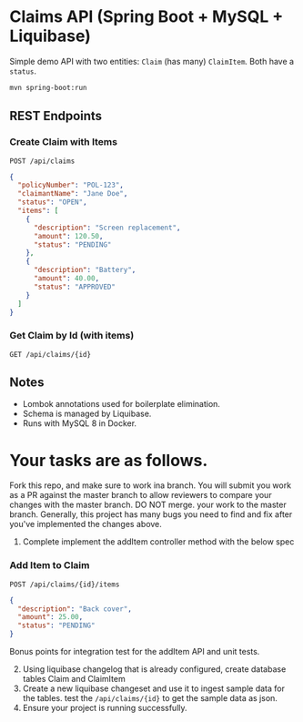 # Claims API (Spring Boot + MySQL + Liquibase)

Simple demo API with two entities: `Claim` (has many) `ClaimItem`. Both have a `status`.

```bash
mvn spring-boot:run
```

## REST Endpoints

### Create Claim with Items

`POST /api/claims`

```json
{
  "policyNumber": "POL-123",
  "claimantName": "Jane Doe",
  "status": "OPEN",
  "items": [
    {
      "description": "Screen replacement",
      "amount": 120.50,
      "status": "PENDING"
    },
    {
      "description": "Battery",
      "amount": 40.00,
      "status": "APPROVED"
    }
  ]
}
```

### Get Claim by Id (with items)

`GET /api/claims/{id}`

## Notes

- Lombok annotations used for boilerplate elimination.
- Schema is managed by Liquibase.
- Runs with MySQL 8 in Docker.

# Your tasks are as follows.

Fork this repo, and make sure to work ina branch. You will submit you work as a PR against the master branch to allow
reviewers to compare your changes with the master branch. DO NOT merge. your work to the master branch.
Generally, this project has many bugs you need to find and fix after you've implemented the changes above.

1. Complete implement the addItem controller method with the below spec

### Add Item to Claim

`POST /api/claims/{id}/items`

```json
{
  "description": "Back cover",
  "amount": 25.00,
  "status": "PENDING"
}
```

Bonus points for integration test for the addItem API and unit tests.

2. Using liquibase changelog that is already configured, create database tables Claim and ClaimItem
3. Create a new liquibase changeset and use it to ingest sample data for the tables. test the `/api/claims/{id}` to get
   the sample data as json.
4. Ensure your project is running successfully.